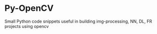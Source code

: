 # Py-OpenCV
Small Python code snippets useful in building img-processing, NN, DL, FR projects using opencv
